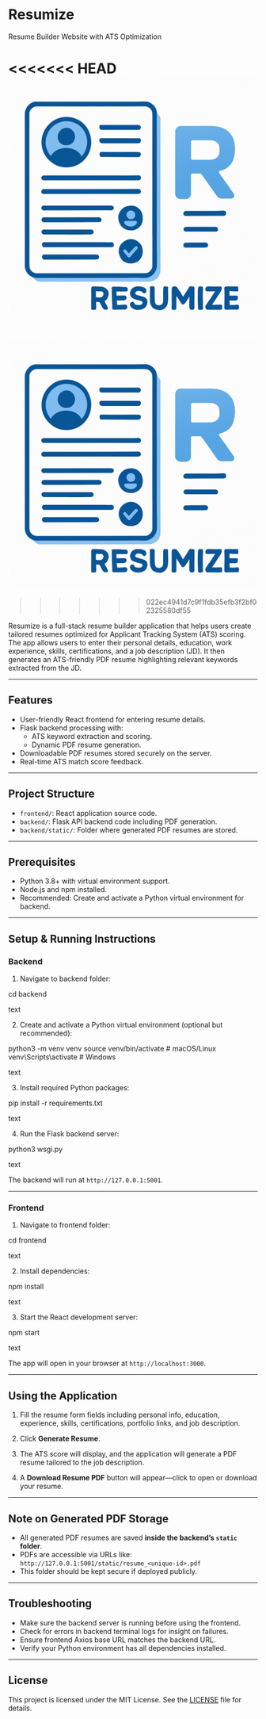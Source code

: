 # Resumize
Resume Builder Website with ATS Optimization

<<<<<<< HEAD
![](https://github.com/prabhakarvenkat/Resumize/blob/9a4917741a8c0437a396c3fde9dd5de8a9b828af/image.png)
=======
![Thumbnail Image](https://github.com/prabhakarvenkat/Resumize/blob/9a4917741a8c0437a396c3fde9dd5de8a9b828af/image.png)
>>>>>>> 022ec4941d7c9f1fdb35efb3f2bf02325580df55

Resumize is a full-stack resume builder application that helps users create tailored resumes optimized for Applicant Tracking System (ATS) scoring. The app allows users to enter their personal details, education, work experience, skills, certifications, and a job description (JD). It then generates an ATS-friendly PDF resume highlighting relevant keywords extracted from the JD.

---

## Features

- User-friendly React frontend for entering resume details.
- Flask backend processing with:
  - ATS keyword extraction and scoring.
  - Dynamic PDF resume generation.
- Downloadable PDF resumes stored securely on the server.
- Real-time ATS match score feedback.

---

## Project Structure

- `frontend/`: React application source code.
- `backend/`: Flask API backend code including PDF generation.
- `backend/static/`: Folder where generated PDF resumes are stored.

---

## Prerequisites

- Python 3.8+ with virtual environment support.
- Node.js and npm installed.
- Recommended: Create and activate a Python virtual environment for backend.

---

## Setup & Running Instructions

### Backend

1. Navigate to backend folder:

cd backend

text

2. Create and activate a Python virtual environment (optional but recommended):

python3 -m venv venv
source venv/bin/activate # macOS/Linux
venv\Scripts\activate # Windows

text

3. Install required Python packages:

pip install -r requirements.txt

text

4. Run the Flask backend server:

python3 wsgi.py

text

The backend will run at `http://127.0.0.1:5001`.

---

### Frontend

1. Navigate to frontend folder:

cd frontend

text

2. Install dependencies:

npm install

text

3. Start the React development server:

npm start

text

The app will open in your browser at `http://localhost:3000`.

---

## Using the Application

1. Fill the resume form fields including personal info, education, experience, skills, certifications, portfolio links, and job description.

2. Click **Generate Resume**.

3. The ATS score will display, and the application will generate a PDF resume tailored to the job description.

4. A **Download Resume PDF** button will appear—click to open or download your resume.

---

## Note on Generated PDF Storage

- All generated PDF resumes are saved **inside the backend’s `static` folder**.
- PDFs are accessible via URLs like:  
`http://127.0.0.1:5001/static/resume_<unique-id>.pdf`
- This folder should be kept secure if deployed publicly.

---

## Troubleshooting

- Make sure the backend server is running before using the frontend.
- Check for errors in backend terminal logs for insight on failures.
- Ensure frontend Axios base URL matches the backend URL.
- Verify your Python environment has all dependencies installed.

---

## License

This project is licensed under the MIT License. See the [LICENSE](LICENSE) file for details.
